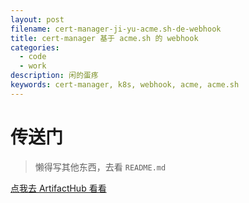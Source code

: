 ```yaml
---
layout: post
filename: cert-manager-ji-yu-acme.sh-de-webhook
title: cert-manager 基于 acme.sh 的 webhook
categories:
  - code
  - work
description: 闲的蛋疼
keywords: cert-manager, k8s, webhook, acme, acme.sh
---
```

# 传送门

> 懒得写其他东西，去看 `README.md`

[点我去 ArtifactHub 看看](https://artifacthub.io/packages/helm/infinity-server/cert-manager-webhook-acmesh)

